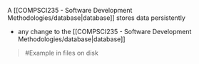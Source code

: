 A [[COMPSCI235 - Software Development Methodologies/database|database]] stores data persistently
- any change to the [[COMPSCI235 - Software Development Methodologies/database|database]] 
>	#Example 
>	in files on disk